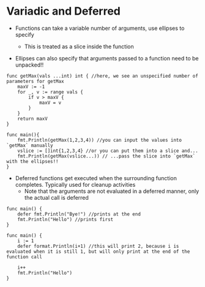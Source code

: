 # Variadic and Deferred

- Functions can take a variable number of arguments, use ellipses to specify
    - This is treated as a slice inside the function

- Ellipses can also specify that arguments passed to a function need to be unpacked!!


```
func getMax(vals ...int) int { //here, we see an unspecified number of parameters for getMax
    maxV := -1
    for _, v := range vals {
        if v > maxV {
            maxV = v
        }
    }
    return maxV
}

func main(){
    fmt.Println(getMax(1,2,3,4)) //you can input the values into `getMax` manually 
    vslice := []int{1,2,3,4} //or you can put them into a slice and...
    fmt.Println(getMax(vslice...)) // ...pass the slice into `getMax` with the ellipses!!
}
```

- Deferred functions get executed when the surrounding function completes. Typically used for cleanup activities
    - Note that the arguments are not evaluated in a deferred manner, only the actual call is deferred

```
func main() {
    defer fmt.Println("Bye!") //prints at the end
    fmt.Println("Hello") //prints first
}

func main() {
    i := 1
    defer format.Println(i+1) //this will print 2, because i is evaluated when it is still 1, but will only print at the end of the function call

    i++
    fmt.Println("Hello")
}
```

